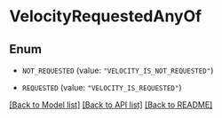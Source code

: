 # VelocityRequestedAnyOf

## Enum


* `NOT_REQUESTED` (value: `"VELOCITY_IS_NOT_REQUESTED"`)

* `REQUESTED` (value: `"VELOCITY_IS_REQUESTED"`)


[[Back to Model list]](../README.md#documentation-for-models) [[Back to API list]](../README.md#documentation-for-api-endpoints) [[Back to README]](../README.md)



